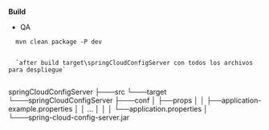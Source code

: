 
**Build**

 - QA 

 ```
   mvn clean package -P dev
 ```
 
 ```
   
   `after build target\springCloudConfigServer con todos los archivos para despliegue`


```
springCloudConfigServer
├───src
└───target
    └───springCloudConfigServer
        ├───conf
        │   ├──props
        │   │  ├──application-example.properties
        │   │  ...
        │   │
        │   └──application.properties
        │   
        └───spring-cloud-config-server.jar
```


 
